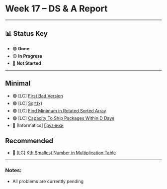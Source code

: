 # Week 17 – DS & A Report  
---

## 📊 Status Key  
- 🟢 **Done**  
- 🟡 **In Progress**  
- 🔴 **Not Started**  

---

## **Minimal** 
* 🟢 [LC] [First Bad Version](https://leetcode.com/problems/first-bad-version/)
* 🟢 [LC] [Sqrt(x)](https://leetcode.com/problems/sqrtx/)
* 🟢 [LC] [Find Minimum in Rotated Sorted Array](https://leetcode.com/problems/find-minimum-in-rotated-sorted-array/)
* 🟢 [LC] [Capacity To Ship Packages Within D Days](https://leetcode.com/problems/capacity-to-ship-packages-within-d-days/)
* 🔴 [Informatics] [Грузчики](https://informatics.msk.ru/mod/statements/view.php?id=1966&chapterid=490#1)

## **Recommended**  
* 🔴 [LC] [Kth Smallest Number in Multiplication Table](https://leetcode.com/problems/kth-smallest-number-in-multiplication-table/)

---

### Notes:
- All problems are currently pending
